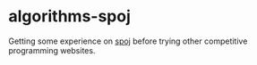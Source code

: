 algorithms-spoj
============

Getting some experience on [spoj](www.spoj.com) before trying other competitive programming websites.
